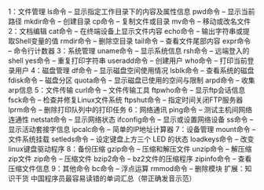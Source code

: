 1：文件管理
ls命令 – 显示指定工作目录下的内容及属性信息
pwd命令 – 显示当前路径
mkdir命令 – 创建目录
cp命令 – 复制文件或目录
mv命令 – 移动或改名文件
2：文档编辑
cat命令 – 在终端设备上显示文件内容
echo命令 – 输出字符串或提取Shell变量的值
rmdir命令 – 删除空目录
tail命令 – 查看文件尾部内容
expr命令 – 命令行计数器
3：系统管理
uname命令 – 显示系统信息
rsh命令 – 远端登入的shell
yes命令 – 重复打印字符串
useradd命令 – 创建用户
who命令 – 打印当前登录用户
4：磁盘管理
df命令 – 显示磁盘空间使用情况
lsblk命令 – 查看系统的磁盘
fdisk命令 – 磁盘分区
quota命令 – 显示磁盘已使用的空间与限制
arpd命令 – 收集arp信息
5：文件传输
curl命令 – 文件传输工具
ftpwho命令 – 显示ftp会话信息
fsck命令 – 检查并修复Linux文件系统
ftpshut命令 – 指定时间关闭FTP服务器
lprm命令 – 删除打印队列中的打印任务
6：网络通讯
ping命令 – 测试主机间网络连通性
netstat命令 – 显示网络状态
ifconfig命令 – 显示或设置网络设备
ss命令 – 显示活动套接字信息
ipcalc命令 – 简单的IP地址计算器
7：设备管理
mount命令 – 文件系统挂载
setleds命令 – 设定键盘上方三个 LED 的状态
loadkeys命令 – 改变linux键盘驱动程序
8：备份压缩
gzip命令 – 压缩和解压文件
unzip命令 – 解压缩zip文件
zip命令 – 压缩文件
bzip2命令 – bz2文件的压缩程序
zipinfo命令 – 查看压缩文件信息
9：其他命令
bc命令 – 浮点运算
rmmod命令 – 删除模块
扩展：知识干货
中国程序员最容易读错的单词汇总（带正确发音示范）
